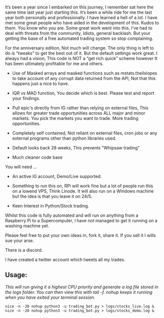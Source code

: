 It’s been a year since I embarked on this journey, I remember sat here the same time last year just starting this. It’s been a while ride for me the last year both personally and professionally. I have learned a hell of a lot. I have met some great people who have aided in the development of this. Kudos to them. You know who you are. Some great work went into this. I’ve had to deal with threats from the community, Idiots, general backlash. But your getting the base of a free automated trading system so stop complaining. 

For the anniversary edition, Not much will change. The only thing is left to do is “tweaks” to get the best out of it. But the default settings work great. I always had a vision, This code is NOT a “get rich quick” scheme however It has been ultimately profitable for me and others.

- Use of Masked arrays and masked functions such as mstats.theilslopes to take account of any corrupt data returned from the API, Not that this happens just a nice to have.

- IQR vs MAD function, You decide which is best. Please test and report your findings. 

- Pull epic's directly from IG rather than relying on external files, This allows for greater trade opportunities across ALL major and minor markets. You pick the markets you want to trade. More trading opportunities. 

- Completely self contained, Not reliant on external files, cron jobs or any external programs other than python libraries used. 

- Default looks back 28 weeks, This prevents "Whipsaw trading"

- Much cleaner code base

You will need …

- An active IG account, Demo/Live supported.


- Something to run this on, RPi will work fine but a lot of people run this on a lowend VPS, Think Linode. It will also run on a Windows machine but the idea is that you leave it on 24/5. 


- Keen Interest in Python/Stock trading.

Whilst this code is fully automated and will run on anything from a Raspberry Pi to a Supercomputer, I have not managed to get it running on a washing machine yet. 

Please feel free to put your own ideas in, fork it, share it. If you sell it I wills sue your arse. 

There is a discord. 

I have created a twitter account which tweets all my trades. 

## **Usage:**

*This will run giving it a highest CPU priority and generate a log file stored in the logs folder. You can then view this with tail -f. nohup keeps it running when you have exited your terminal session.* 

    nice -n -20 nohup python3 -u trading_bot.py > logs/stocks_live.log &
    nice -n -20 nohup python3 -u trading_bot.py > logs/stocks_demo.log &


